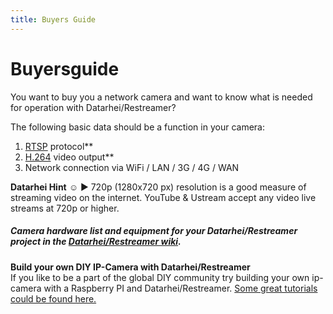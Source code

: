 ```yaml
---
title: Buyers Guide
---
```

# Buyersguide

You want to buy you a network camera and want to know what is needed for operation with Datarhei/Restreamer?  

The following basic data should be a function in your camera:  
1. [RTSP](rtsp-camera-buyersguide.html) protocol**  
2. [H.264](h264-camera-buyersguide.html) video output**  
3. Network connection via WiFi / LAN / 3G / 4G / WAN 

**Datarhei Hint** ☺ ► 720p (1280x720 px) resolution is a good measure of streaming video on the internet. YouTube & Ustream accept any video live streams at 720p or higher.

##### Camera hardware list and equipment for your Datarhei/Restreamer project in the [Datarhei/Restreamer wiki](../wiki/buy-hardware-index.html). 

**Build your own DIY IP-Camera with Datarhei/Restreamer**  
If you like to be a part of the global DIY community try building your own ip-camera with a Raspberry PI and Datarhei/Restreamer. [Some great tutorials could be found here.](../wiki/diy-stuff.html)  